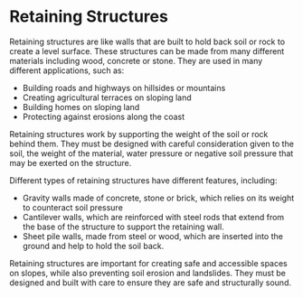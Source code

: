 # Retaining Structures

Retaining structures are like walls that are built to hold back soil or rock to create a level surface. These structures can be made from many different materials including wood, concrete or stone. They are used in many different applications, such as:

- Building roads and highways on hillsides or mountains
- Creating agricultural terraces on sloping land
- Building homes on sloping land
- Protecting against erosions along the coast

Retaining structures work by supporting the weight of the soil or rock behind them. They must be designed with careful consideration given to the soil, the weight of the material, water pressure or negative soil pressure that may be exerted on the structure.

Different types of retaining structures have different features, including:

- Gravity walls made of concrete, stone or brick, which relies on its weight to counteract soil pressure
- Cantilever walls, which are reinforced with steel rods that extend from the base of the structure to support the retaining wall.
- Sheet pile walls, made from steel or wood, which are inserted into the ground and help to hold the soil back. 

Retaining structures are important for creating safe and accessible spaces on slopes, while also preventing soil erosion and landslides. They must be designed and built with care to ensure they are safe and structurally sound.
